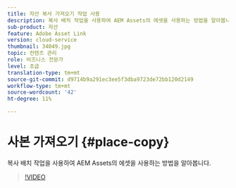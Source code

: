 ```yaml
---
title: 자산 복사 가져오기 작업 사용
description: 복사 배치 작업을 사용하여 AEM Assets의 에셋을 사용하는 방법을 알아봅니다.
sub-product: 자산
feature: Adobe Asset Link
version: cloud-service
thumbnail: 34049.jpg
topic: 컨텐츠 관리
role: 비즈니스 전문가
level: 초급
translation-type: tm+mt
source-git-commit: d9714b9a291ec3ee5f3dba9723de72bb120d2149
workflow-type: tm+mt
source-wordcount: '42'
ht-degree: 11%

---
```



# 사본 가져오기 {#place-copy}

복사 배치 작업을 사용하여 AEM Assets의 에셋을 사용하는 방법을 알아봅니다.

>[!VIDEO](https://video.tv.adobe.com/v/34049/?quality=12)
